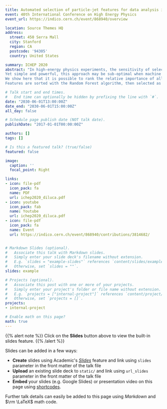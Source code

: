 ```yaml
---
title: Automated selection of particle-jet features for data analysis inHigh Energy Physics experiments
event: 40th International Conference on High Energy Physics
event_url: https://indico.cern.ch/event/868940/overview

location: Source Themes HQ
address:
  street: 450 Serra Mall
  city: Stanford
  region: CA
  postcode: '94305'
  country: United States

summary: ICHEP 2020
abstract: "In high-energy physics experiments, the sensitivity of selection-based analyses critically depends on which observable quantities are taken into consideration and which ones are discarded as considered least important. In this process, scientists are usually guided by their cultural background and by literature.
Yet simple and powerful, this approach may be sub-optimal when machine learning strategies are envisaged and potentially all features are usable. On the other hand, training multivariate algorithms with all available features is often impossible, due to lack of calibration or computing power limitations. How to robustly choose the set of observables to use in a modern high-energy physics analysis?
We show here that it is possible to rank the relative importance of all available features in an automated fashion by engineering a fast and powerful classification model.
Features are sorted with the Random Forest algorithm, then selected as input quantities for a Deep Learning Neural Network. We make it explicit the relation between Random Forest importance ranking and signal-to-background ratio increase, varying the number of features to feed the Neural Network with. We benchmark our procedure with the case of highly boosted di-jet resonances decaying to two $b$ quarks, to be selected against an overwhelming QCD background. Promising results from Monte Carlo simulation with HEP pseudo-detectors are shown."

# Talk start and end times.
#   End time can optionally be hidden by prefixing the line with `#`.
date: "2030-06-01T13:00:00Z"
date_end: "2030-06-01T15:00:00Z"
all_day: false

# Schedule page publish date (NOT talk date).
publishDate: "2017-01-01T00:00:00Z"

authors: []
tags: []

# Is this a featured talk? (true/false)
featured: false

image:
  caption: ''
  focal_point: Right

links:
- icon: file-pdf
  icon_pack: fa
  name: PDF
  url: ichep2020_diluca.pdf
- icon: youtube
  icon_pack: fab
  name: Youtube
  url: ichep2020_diluca.pdf
- icon: file-pdf
  icon_pack: fa
  name: Event
  url: https://indico.cern.ch/event/868940/contributions/3814682/


# Markdown Slides (optional).
#   Associate this talk with Markdown slides.
#   Simply enter your slide deck's filename without extension.
#   E.g. `slides = "example-slides"` references `content/slides/example-slides.md`.
#   Otherwise, set `slides = ""`.
slides: example

# Projects (optional).
#   Associate this post with one or more of your projects.
#   Simply enter your project's folder or file name without extension.
#   E.g. `projects = ["internal-project"]` references `content/project/deep-learning/index.md`.
#   Otherwise, set `projects = []`.
projects:
- internal-project

# Enable math on this page?
math: true
---
```


{{% alert note %}}
Click on the **Slides** button above to view the built-in slides feature.
{{% /alert %}}

Slides can be added in a few ways:

- **Create** slides using Academic's [*Slides*](https://sourcethemes.com/academic/docs/managing-content/#create-slides) feature and link using `slides` parameter in the front matter of the talk file
- **Upload** an existing slide deck to `static/` and link using `url_slides` parameter in the front matter of the talk file
- **Embed** your slides (e.g. Google Slides) or presentation video on this page using [shortcodes](https://sourcethemes.com/academic/docs/writing-markdown-latex/).

Further talk details can easily be added to this page using *Markdown* and $\rm \LaTeX$ math code.
